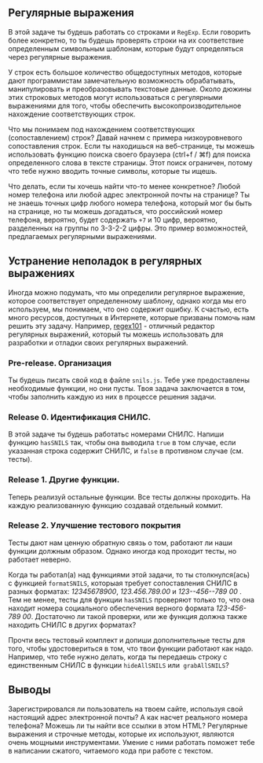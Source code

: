 ## Регулярные выражения

В этой задаче ты будешь работать со строками и `RegExp`. Если говорить более конкретно, то ты будешь проверять строки на их соответствие определенным символьным шаблонам, которые будут определяться через регулярные выражения.

У строк есть большое количество общедоступных методов, которые дают программистам замечательную возможность обрабатывать, манипулировать и преобразовывать текстовые данные. Около дюжины этих строковых методов могут использоваться с регулярными выражениями для того, чтобы обеспечить высокопроизводительное нахождение соответствующих строк.

Что мы понимаем под нахождением соответствующих (сопоставлением) строк? Давай начнем с примера низкоуровневого сопоставления строк. Если ты находишься на веб-странице, ты можешь использовать функцию поиска своего браузера (ctrl+f / ⌘f) для поиска определенного слова в тексте страницы. Этот поиск ограничен, потому что тебе нужно вводить точные символы, которые ты ищешь.

Что делать, если ты хочешь найти что-то менее конкретное? Любой номер телефона или любой адрес электронной почты на странице? Ты не знаешь точных цифр любого номера телефона, который мог бы быть на странице, но ты можешь догадаться, что российский номер телефона, вероятно, будет содержать `+7` и 10 цифр, вероятно, разделенных на группы по 3-3-2-2 цифры. Это пример возможностей, предлагаемых регулярными выражениями.

## Устранение неполадок в регулярных выражениях

Иногда можно подумать, что мы определили регулярное выражение, которое соответствует определенному шаблону, однако когда мы его используем, мы понимаем, что оно содержит ошибку. К счастью, есть много ресурсов, доступных в Интернете, которые призваны помочь нам решить эту задачу. Например, [regex101](https://regex101.com/) - отличный редактор регулярных выражений, который ты можешь использовать для разработки и отладки своих регулярных выражений.

### Pre-release. Организация

Ты будешь писать свой код в файле `snils.js`. Тебе уже предоставлены необходимые функции, но они пусты. Твоя задача заключается в том, чтобы заполнить каждую из них в процессе решения задачи.

### Release 0. Идентификация СНИЛС.

В этой задаче ты будешь работатьс номерами СНИЛС. Напиши функцию `hasSNILS` так, чтобы она выводила `true` в том случае, если указанная строка содержит СНИЛС, и `false` в противном случае (см. тесты).

### Release 1. Другие функции.

Теперь реализуй остальные функции. Все тесты должны проходить. 
На каждую реализованную функцию создавай отдельный коммит.

### Release 2. Улучшение тестового покрытия

Тесты дают нам ценную обратную связь о том, работают ли наши функции должным образом. Однако иногда код проходит тесты, но работает неверно.

Когда ты работал(а) над функциями этой задачи, то ты столкнулся(ась) с функцией `formatSNILS`, которыая требует сопоставления СНИЛС в разных форматах: *12345678900*, *123.456.789.00* и *123--456--789 00* . Тем не менее, тесты для функции `hasSNILS` проверяют только то, что она находит номера социального обеспечения верного формата *123-456-789 00*. Достаточно ли такой проверки, или же функция должна также находить СНИЛС в других форматах?

Прочти весь тестовый комплект и допиши дополнительные тесты для того, чтобы удостовериться в том, что твои функции работают как надо. Например, что тебе нужно делать, когда ты передаешь строку с единственным СНИЛС в функции `hideAllSNILS` или` grabAllSNILS`?

## Выводы

Зарегистрировался ли пользователь на твоем сайте, используя свой настоящий адрес электронной почты? А как насчет реального номера телефона? Можешь ли ты найти все ссылки в этом HTML? Регулярные выражения и строчные методы, которые их используют, являются очень мощными инструментами. Умение с ними работать поможет тебе в написании сжатого, читаемого кода при работе с текстом.
